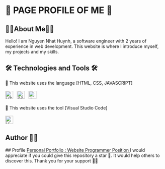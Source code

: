 <h1> 👋 PAGE PROFILE OF ME 👋</h1>


<h2>👨‍💻About Me👨‍💻</h2>
<p>Hello! I am Nguyen Nhat Huynh, a software engineer with 2 years of experience in web development. This website is where I introduce myself, my projects and my skills.</p>

<!-- Technologies and Tool -->
<h2>🛠 Technologies and Tools 🛠</h2>
🎨 This website uses the language  [HTML, CSS, JAVASCRIPT] 
<br>
<br>
<div>
  <span><img src="https://img.shields.io/badge/HTML5-282C34?logo=html5&logoColor=E34F26" alt="HTML5 logo" title="HTML5" height="25" /></span>
&nbsp;
<span><img src="https://img.shields.io/badge/CSS3-282C34?logo=css3&logoColor=1572B6" alt="CSS3 logo" title="CSS3" height="25" /></span>
&nbsp;
<span><img src="https://img.shields.io/badge/JavaScript-282C34?logo=javascript&logoColor=F7DF1E" alt="JavaScript logo" title="JavaScript" height="25" /></span>
&nbsp;
</div>

<br>
🎨 This website uses the tool  [Visual Studio Code]
<br>
<br>
<div>
  <span><img src="https://img.shields.io/badge/VS%20Code-282C34?logo=visual-studio-code&logoColor=007ACC" alt="Visual Studio Code logo" title="Visual Studio Code" height="25" /></span>
&nbsp;
</div>

<h2>Author 👨‍💻 </h2>
## Profile
<a href="https://nguyennhathuynh.github.io/portfolio/" target="blank">
  Personal Portfolio : Website Programmer Position
</a>
I would appreciate if you could give this repository a star 🌟. It would help others to discover this. Thank you for your support 👨‍💻

